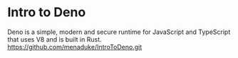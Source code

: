 # Intro to Deno
Deno is a simple, modern and secure runtime for JavaScript and TypeScript that uses V8 and is built in Rust.
https://github.com/menaduke/IntroToDeno.git